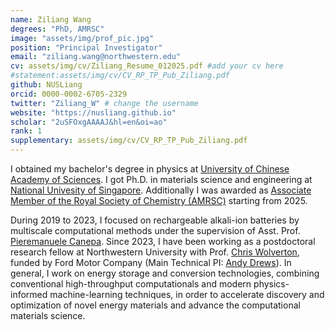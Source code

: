 ```yaml
---
name: Ziliang Wang
degrees: "PhD, AMRSC"
image: "assets/img/prof_pic.jpg"
position: "Principal Investigator"
email: "ziliang.wang@northwestern.edu"
cv: assets/img/cv/Ziliang_Resume_012025.pdf #add your cv here
#statement:assets/img/cv/CV_RP_TP_Pub_Ziliang.pdf
github: NUSLiang
orcid: 0000-0002-6705-2329
twitter: "Ziliang_W" # change the username
website: "https://nusliang.github.io"
scholar: "2uSFOxgAAAAJ&hl=en&oi=ao"
rank: 1
supplementary: assets/img/cv/CV_RP_TP_Pub_Ziliang.pdf
---
```


I obtained my bachelor's degree in physics at [University of Chinese Academy of Sciences](https://www.ucas.ac.cn).
I got Ph.D. in materials science and engineering at [National Univesity of Singapore](https://cde.nus.edu.sg/mse/).
Additionally I was awarded as [Associate Member of the Royal Society of Chemistry (AMRSC)](https://www.rsc.org) starting from 2025.

During 2019 to 2023, I focused on rechargeable alkali-ion batteries by multiscale computational methods under the supervision of Asst. Prof. [Pieremanuele Canepa](https://caneparesearch.org/team/Piero-Canepa/). Since 2023, I have been working as a postdoctoral research fellow at Northwestern University with Prof. [Chris Wolverton](https://www.mccormick.northwestern.edu/research-faculty/directory/profiles/wolverton-chris.html), funded by Ford Motor Company (Main Technical PI: [Andy Drews](https://www.linkedin.com/in/andy-drews-7370a67/)). In general, I work on energy storage and conversion technologies, combining conventional high-throughput computationals and modern physics-informed machine-learning techniques, in order to accelerate discovery and optimization of novel energy materials and advance the computational materials science.
